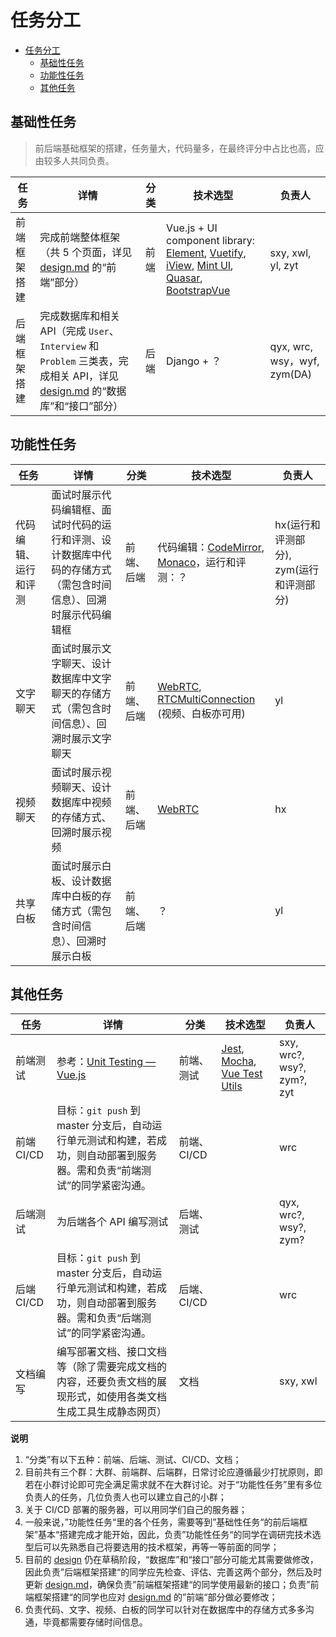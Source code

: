 # 任务分工

<!-- TOC -->

- [任务分工](#任务分工)
    - [基础性任务](#基础性任务)
    - [功能性任务](#功能性任务)
    - [其他任务](#其他任务)

<!-- /TOC -->

## 基础性任务

> 前后端基础框架的搭建，任务量大，代码量多，在最终评分中占比也高，应由较多人共同负责。

| 任务         | 详情                                                         | 分类 | 技术选型                                                     | 负责人                        |
| ------------ | ------------------------------------------------------------ | ---- | ------------------------------------------------------------ | ----------------------------- |
| 前端框架搭建 | 完成前端整体框架（共 5 个页面，详见 [design.md](./design.md) 的“前端”部分） | 前端 | Vue.js + UI component library: [Element](https://github.com/ElemeFE/element), [Vuetify](https://github.com/vuetifyjs/vuetify), [iView](https://github.com/iview/iview), [Mint UI](https://github.com/ElemeFE/mint-ui/), [Quasar](https://github.com/quasarframework/quasar), [BootstrapVue](https://github.com/bootstrap-vue/bootstrap-vue) | sxy, xwl, yl, zyt             |
| 后端框架搭建 | 完成数据库和相关 API（完成 `User`、`Interview` 和 `Problem` 三类表，完成相关 API，详见 [design.md](./design.md) 的“数据库”和“接口”部分） | 后端 | Django + ？                                                  | qyx,  wrc,  wsy，wyf, zym(DA) |

## 功能性任务


| 任务                 | 详情                                                         | 分类       | 技术选型                                                     | 负责人                                  |
| -------------------- | ------------------------------------------------------------ | ---------- | ------------------------------------------------------------ | --------------------------------------- |
| 代码编辑、运行和评测 | 面试时展示代码编辑框、面试时代码的运行和评测、设计数据库中代码的存储方式（需包含时间信息）、回溯时展示代码编辑框 | 前端、后端 | 代码编辑：[CodeMirror](https://github.com/codemirror/CodeMirror), [Monaco](https://github.com/microsoft/monaco-editor)，运行和评测：？ | hx(运行和评测部分), zym(运行和评测部分) |
| 文字聊天             | 面试时展示文字聊天、设计数据库中文字聊天的存储方式（需包含时间信息）、回溯时展示文字聊天 | 前端、后端 | [WebRTC](https://webrtc.org/), [RTCMultiConnection](https://github.com/muaz-khan/RTCMultiConnection) (视频、白板亦可用) | yl                                      |
| 视频聊天             | 面试时展示视频聊天、设计数据库中视频的存储方式、回溯时展示视频 | 前端、后端 | [WebRTC](https://webrtc.org/)                                | hx                                      |
| 共享白板             | 面试时展示白板、设计数据库中白板的存储方式（需包含时间信息）、回溯时展示白板 | 前端、后端 | ？                                                           | yl                                      |

## 其他任务
| 任务       | 详情                                                         | 分类        | 技术选型                                                     | 负责人                                  |
| ---------- | ------------------------------------------------------------ | ----------- | ------------------------------------------------------------ | --------------------------------------- |
| 前端测试   | 参考：[Unit Testing — Vue.js](https://vuejs.org/v2/guide/unit-testing.html) | 前端、测试  | [Jest](https://github.com/facebook/jest), [Mocha](https://mochajs.org/), [Vue Test Utils](https://vue-test-utils.vuejs.org/) | sxy, wrc?, wsy?, zym?, zyt       |
| 前端 CI/CD | 目标：`git push` 到 master 分支后，自动运行单元测试和构建，若成功，则自动部署到服务器。需和负责“前端测试”的同学紧密沟通。 | 前端、CI/CD |                                                              | wrc                               |
| 后端测试   | 为后端各个 API 编写测试                                      | 后端、测试  |                                                              | qyx, wrc?, wsy?, zym? |
| 后端 CI/CD | 目标：`git push` 到 master 分支后，自动运行单元测试和构建，若成功，则自动部署到服务器。需和负责“后端测试”的同学紧密沟通。 | 后端、CI/CD |                                                              | wrc                               |
| 文档编写   | 编写部署文档、接口文档等（除了需要完成文档的内容，还要负责文档的展现形式，如使用各类文档生成工具生成静态网页） | 文档        |                                                              | sxy, xwl                                |



**说明**

1. “分类”有以下五种：前端、后端、测试、CI/CD、文档；
2. 目前共有三个群：大群、前端群、后端群，日常讨论应遵循最少打扰原则，即若在小群讨论即可完全满足需求就不在大群讨论。对于“功能性任务”里有多位负责人的任务，几位负责人也可以建立自己的小群；
3. 关于 CI/CD 部署的服务器，可以用同学们自己的服务器；
4. 一般来说，”功能性任务“里的各个任务，需要等到”基础性任务“的前后端框架”基本“搭建完成才能开始，因此，负责”功能性任务“的同学在调研完技术选型后可以先熟悉自己将要选用的技术框架，再等一等前面的同学；
5. 目前的 [design](./design.md) 仍在草稿阶段，“数据库”和“接口”部分可能尤其需要做修改，因此负责”后端框架搭建“的同学应先检查、评估、完善这两个部分，然后及时更新 [design.md](./design.md)，确保负责”前端框架搭建“的同学使用最新的接口；负责”前端框架搭建“的同学也应对 [design.md](./design.md) 的”前端“部分做必要修改；
6. 负责代码、文字、视频、白板的同学可以针对在数据库中的存储方式多多沟通，毕竟都需要存储时间信息。
